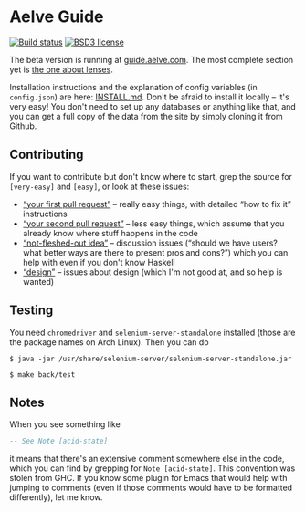# Aelve Guide

[![Build status](https://secure.travis-ci.org/aelve/guide.svg)](https://travis-ci.org/aelve/guide)
[![BSD3 license](https://img.shields.io/badge/license-BSD3-blue.svg)](https://github.com/aelve/guide/blob/master/LICENSE)

The beta version is running at [guide.aelve.com](https://guide.aelve.com). The most complete section yet is [the one about lenses](https://guide.aelve.com/haskell/lenses-sth6l9jl).

Installation instructions and the explanation of config variables (in `config.json`) are here: [INSTALL.md](INSTALL.md). Don't be afraid to install it locally – it's very easy! You don't need to set up any databases or anything like that, and you can get a full copy of the data from the site by simply cloning it from Github.

## Contributing

If you want to contribute but don't know where to start, grep the source for
`[very-easy]` and `[easy]`, or look at these issues:

  * [“your first pull request”][first pr] – really easy things, with detailed “how to fix it” instructions
  * [“your second pull request”][second pr] – less easy things, which assume that you already know where stuff happens in the code
  * [“not-fleshed-out idea”][ideas] – discussion issues (“should we have users? what better ways are there to present pros and cons?”) which you can help with even if you don't know Haskell
  * [“design”][design] – issues about design (which I'm not good at, and so help is wanted)

[first pr]: https://github.com/aelve/guide/issues?q=is%3Aissue+is%3Aopen+label%3A%22your+first+pull+request%22
[second pr]: https://github.com/aelve/guide/issues?q=is%3Aissue+is%3Aopen+label%3A%22your+second+pull+request%22
[ideas]: https://github.com/aelve/guide/issues?q=is%3Aissue+is%3Aopen+label%3A%22not-fleshed-out+idea%22
[design]: https://github.com/aelve/guide/issues?q=is%3Aissue+is%3Aopen+label%3A%22design%22

## Testing

You need `chromedriver` and `selenium-server-standalone` installed (those are the package names on Arch Linux). Then you can do

```
$ java -jar /usr/share/selenium-server/selenium-server-standalone.jar
```

```
$ make back/test
```

## Notes

When you see something like

~~~ haskell
-- See Note [acid-state]
~~~

it means that there's an extensive comment somewhere else in the code, which you can find by grepping for `Note [acid-state]`. This convention was stolen from GHC. If you know some plugin for Emacs that would help with jumping to comments (even if those comments would have to be formatted differently), let me know.
